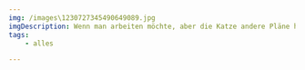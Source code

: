 ```yaml
---
img: /images\1230727345490649089.jpg
imgDescription: Wenn man arbeiten möchte, aber die Katze andere Pläne hat.If you want to work but the cat has other plans. https://t.co/5TdiAt6Moi
tags: 
    - alles

---
```

        